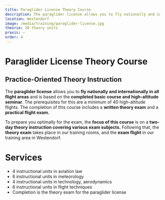 ```yaml
---
title: Paraglider License Theory Course
description: The paraglider license allows you to fly nationally and internationally in all flight areas and is based on the completed basic course and high-altitude seminar. The prerequisites for this are a minimum of 40 high-altitude flights. The completion of this course includes a written theory exam and a practical flight exam.
location: Westendorf
image: /media/training/paraglider-license.jpg
theorie: 20 theory units
praxis: –
order: 4
---
```


# Paraglider License Theory Course

## Practice-Oriented Theory Instruction

The **paraglider license** allows you to **fly nationally and internationally in all flight areas** and is based on the **completed basic course and high-altitude seminar**. The prerequisites for this are a minimum of 40 high-altitude flights. The completion of this course includes a **written theory exam** and a **practical flight exam.**

To prepare you optimally for the exam, the **focus of this course** is on a **two-day theory instruction covering various exam subjects.** Following that, the **theory exam** takes place in our training rooms, and the **exam flight** in our training area in Westendorf.

# Services

- 4 instructional units in aviation law
- 6 instructional units in meteorology
- 4 instructional units in technology, aerodynamics
- 6 instructional units in flight techniques
- Completion is the theory exam for the paraglider license
